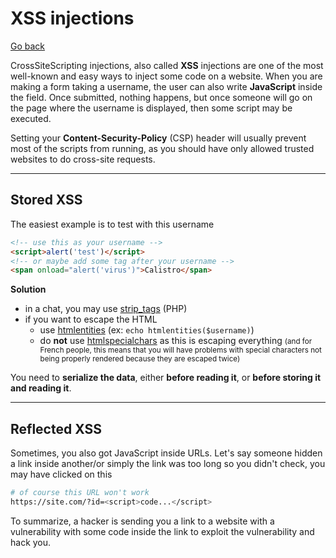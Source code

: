 # XSS injections

[Go back](../../../../programming/web/_general/_old/general/index.md#security)

CrossSiteScripting injections, also called **XSS** injections are one of the most well-known and easy ways to inject some code on a website. When you are making a form taking a username, the user can also write **JavaScript** inside the field. Once submitted, nothing happens, but once someone will go on the page where the username is displayed, then some script may be executed.

Setting your **Content-Security-Policy** (CSP) header will usually prevent most of the scripts from running, as you should have only allowed trusted websites to do cross-site requests.

<hr class="sl">

## Stored XSS

The easiest example is to test with this username

```html
<!-- use this as your username -->
<script>alert('test')</script>
<!-- or maybe add some tag after your username -->
<span onload="alert('virus')">Calistro</span>
```

**Solution**

* in a chat, you may use [strip_tags](https://www.php.net/manual/en/function.strip-tags.php) (PHP)
* if you want to escape the HTML
  * use [htmlentities](https://www.php.net/manual/fr/function.htmlentities.php) (ex: `echo htmlentities($username)`)
  * do **not** use [htmlspecialchars](https://www.php.net/manual/fr/function.htmlspecialchars.php) as this is escaping everything <small>(and for French people, this means that you will have problems with special characters not being properly rendered because they are escaped twice)</small>

You need to **serialize the data**, either **before reading it**, or **before storing it and reading it**.

<hr class="sr">

## Reflected XSS

Sometimes, you also got JavaScript inside URLs. Let's say someone hidden a link inside another/or simply the link was too long so you didn't check, you may have clicked on this

```bash
# of course this URL won't work
https://site.com/?id=<script>code...</script>
```

To summarize, a hacker is sending you a link to a website with a vulnerability with some code inside the link to exploit the vulnerability and hack you.